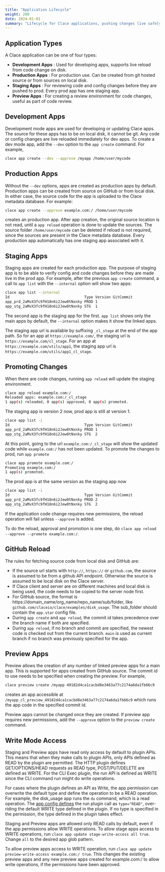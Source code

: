 ```yaml
---
title: "Application Lifecycle"
weight: 200
date: 2024-01-01
summary: "Lifecycle for Clace applications, pushing changes live safely"
---
```


## Application Types

A Clace application can be one of four types:

- **Development Apps** : Used for developing apps, supports live reload from code change on disk.
- **Production Apps** : For production use. Can be created from git hosted source or from sources on local disk.
- **Staging Apps** : For reviewing code and config changes before they are pushed to prod. Every prod app has one staging app.
- **Preview Apps** : For creating a review environment for code changes, useful as part of code review.

## Development Apps

Development mode apps are used for developing or updating Clace apps. The source for these apps has to be on local disk, it cannot be git. Any code or config changes are live reloaded immediately for dev apps. To create a dev mode app, add the `--dev` option to the `app create` command. For example,

```sh
clace app create --dev --approve /myapp /home/user/mycode
```

## Production Apps

Without the `--dev` options, apps are created as production apps by default. Production apps can be created from source on GitHub or from local disk. In either case, the source code for the app is uploaded to the Clace metadata database. For example:

```sh
clace app create --approve example.com:/ /home/user/mycode
```

creates an production app. After app creation, the original source location is not read, until a `app reload` operation is done to update the sources. The source folder `/home/user/mycode` can be deleted if reload is not required, since the sources are present in the Clace metadata database. Every production app automatically has one staging app associated with it.

## Staging Apps

Staging apps are created for each production app. The purpose of staging app is to be able to verify config and code changes before they are made live in the prod app. For example, after the previous `app create` command, a call to `app list` with the `--internal` option will show two apps:

```sh
clace app list --internal
Id                                  Type Version GitCommit                                GitBranch       Domain:Path                    SourceUrl
app_prd_2aMvX3fc9fH18n6i2Jew0tNxnky PROD 1                                                                example.com:/                  /home/user/mycode
app_stg_2aMvX3fc9fH18n6i2Jew0tNxnky STG  1                                                                example.com:/_cl_stage         /home/user/mycode

```

The second app is the staging app for the first. `app list` shows only the main apps by default, the `--internal` option makes it show the linked apps.

The staging app url is available by suffixing `_cl_stage` at the end of the app path. So for an app at `https://example.com/`, the staging url is `https://example.com/cl_stage`. For an app at `https://example.com/utils/app1`, the staging app url is `https://example.com/utils/app1_cl_stage`.

## Promoting Changes

When there are code changes, running `app reload` will update the staging environment.

```sh
clace app reload example.com:/
Reloaded apps: example.com:/_cl_stage
1 app(s) reloaded, 0 app(s) approved, 0 app(s) promoted.
```

The staging app is version 2 now, prod app is still at version 1.

```sh
clace app list -i
Id                                  Type Version GitCommit                                GitBranch       Domain:Path                    SourceUrl
app_prd_2aMvX3fc9fH18n6i2Jew0tNxnky PROD 1                                                                example.com:/                  /home/user/mycode
app_stg_2aMvX3fc9fH18n6i2Jew0tNxnky STG  2                                                                example.com:/_cl_stage         /home/user/mycode
```

At this point, going to the url `example.com:/_cl_stage` will show the updated code while `example.com:/` has not been updated. To promote the changes to prod, run `app promote`

```sh
clace app promote example.com:/
Promoting example.com:/
1 app(s) promoted.
```

The prod app is at the same version as the staging app now

```sh
clace app list -i
Id                                  Type Version GitCommit                                GitBranch       Domain:Path                    SourceUrl
app_prd_2aMvX3fc9fH18n6i2Jew0tNxnky PROD 2                                                                example.com:/                  /home/user/mycode
app_stg_2aMvX3fc9fH18n6i2Jew0tNxnky STG  2                                                                example.com:/_cl_stage         /home/user/mycode
```

If the application code change requires new permissions, the reload operation will fail unless `--approve` is added.

To do the reload, approval and promotion is one step, do `clace app reload --approve --promote example.com:/`.

## GitHub Reload

The rules for fetching source code from local disk and GitHub are:

- If the source url starts with `http://`, `https://` or `github.com`, the source is assumed to be from a github API endpoint. Otherwise the source is assumed to be local disk on the Clace server.
- If Clace client and server are on different machines and local disk is being used, the code needs to be copied to the server node first.
- For GitHub source, the format is https://domain_name/org_name/repo_name/sub/folder, like `github.com/claceio/clace/examples/disk_usage`. The sub_folder should contain the `app.star` config file.
- During `app create` and `app reload`, the commit id takes precedence over the branch name if both are specified.
- During `app reload`, if no branch and commit are specified, the newest code is checked out from the current branch. `main` is used as current branch if no branch was previously specified for the app.

## Preview Apps

Preview allows the creation of any number of linked preview apps for a main app. This is supported for apps created from GitHub source. The commit id to use needs to be specified when creating the preview. For example,

```sh
clace preview create /myapp 49182d4ca1cacbd8e3463a77c2174a6da1fb66c9
```

creates an app accessible at `/myapp_cl_preview_49182d4ca1cacbd8e3463a77c2174a6da1fb66c9` which runs the app code in the specified commit id.

Preview apps cannot be changed once they are created. If preview app requires new permissions, add the `--approve` option to the `preview create` command.

## Write Mode Access

Staging and Preview apps have read only access by default to plugin APIs. This means that when they make calls to plugin APIs, only APIs defined as READ by the plugin are permitted. The HTTP plugin defines GET/OPTIONS/HEAD requests as READ type, POST/PUT/DELETE are defined as WRITE. For the CLI Exec plugin, the run API is defined as WRITE since the CLI command run might do write operations.

For cases where the plugin defines an API as Write, the app permission can overwrite the default type and define the operation to be a READ operation. For example, the disk_usage app runs the `du` command, which is a read operation. The [app config defines](https://github.com/claceio/clace/blob/49182d4ca1cacbd8e3463a77c2174a6da1fb66c9/examples/disk_usage/app.star#L45) the run plugin call as `type="READ"`, over-riding the default WRITE type defined in the plugin. If no type is specified in the permission, the type defined in the plugin takes effect.

Staging and Preview apps are allowed only READ calls by default, even if the app permissions allow WRITE operations. To allow stage apps access to WRITE operations, run `clace app update stage-write-access all true`. Change `all` to the desired app glob pattern.

To allow preview apps access to WRITE operation, run `clace app update preview-write-access example.com:/ true`. This changes the existing preview apps and any new preview apps created for example.com:/ to allow write operations, if the permissions have been approved.
